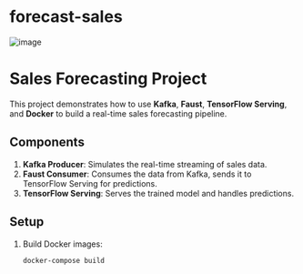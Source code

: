 # forecast-sales


![image](https://github.com/user-attachments/assets/c5a0a28d-ac48-4f89-91fd-149b8c6a9668)


# Sales Forecasting Project

This project demonstrates how to use **Kafka**, **Faust**, **TensorFlow Serving**, and **Docker** to build a real-time sales forecasting pipeline.

## Components

1. **Kafka Producer**: Simulates the real-time streaming of sales data.
2. **Faust Consumer**: Consumes the data from Kafka, sends it to TensorFlow Serving for predictions.
3. **TensorFlow Serving**: Serves the trained model and handles predictions.

## Setup

1. Build Docker images:
   ```bash
   docker-compose build

